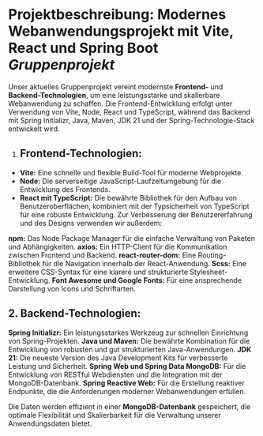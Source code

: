 # Projektbeschreibung: Modernes Webanwendungsprojekt mit Vite, React und Spring Boot *Gruppenprojekt*

Unser aktuelles Gruppenprojekt vereint modernste **Frontend-** und **Backend-Technologien**, um eine leistungsstarke und skalierbare Webanwendung zu schaffen. Die Frontend-Entwicklung erfolgt unter Verwendung von Vite, Node, React und TypeScript, während das Backend mit Spring Initializr, Java, Maven, JDK 21 und der Spring-Technologie-Stack entwickelt wird.

1. ## Frontend-Technologien:

- **Vite:** Eine schnelle und flexible Build-Tool für moderne Webprojekte.
- **Node:** Die serverseitige JavaScript-Laufzeitumgebung für die Entwicklung des Frontends.
- **React mit TypeScript:** Die bewährte Bibliothek für den Aufbau von Benutzeroberflächen, kombiniert mit der Typsicherheit von TypeScript für eine robuste Entwicklung.
Zur Verbesserung der Benutzererfahrung und des Designs verwenden wir außerdem:

**npm:** Das Node Package Manager für die einfache Verwaltung von Paketen und Abhängigkeiten.
**axios:** Ein HTTP-Client für die Kommunikation zwischen Frontend und Backend.
**react-router-dom:** Eine Routing-Bibliothek für die Navigation innerhalb der React-Anwendung.
**Scss:** Eine erweitere CSS-Syntax für eine klarere und strukturierte Stylesheet-Entwicklung.
**Font Awesome und Google Fonts:** Für eine ansprechende Darstellung von Icons und Schriftarten.

## 2. Backend-Technologien:

**Spring Initializr:** Ein leistungsstarkes Werkzeug zur schnellen Einrichtung von Spring-Projekten.
**Java und Maven:** Die bewährte Kombination für die Entwicklung von robusten und gut strukturierten Java-Anwendungen.
**JDK 21:** Die neueste Version des Java Development Kits für verbesserte Leistung und Sicherheit.
**Spring Web und Spring Data MongoDB:** Für die Entwicklung von RESTful Webdiensten und die Integration mit der MongoDB-Datenbank.
**Spring Reactive Web:** Für die Erstellung reaktiver Endpunkte, die die Anforderungen moderner Webanwendungen erfüllen.

Die Daten werden effizient in einer **MongoDB-Datenbank** gespeichert, die optimale Flexibilität und Skalierbarkeit für die Verwaltung unserer Anwendungsdaten bietet.
